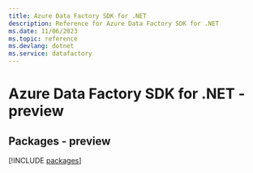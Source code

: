 ```yaml
---
title: Azure Data Factory SDK for .NET
description: Reference for Azure Data Factory SDK for .NET
ms.date: 11/06/2023
ms.topic: reference
ms.devlang: dotnet
ms.service: datafactory
---
```

# Azure Data Factory SDK for .NET - preview
## Packages - preview
[!INCLUDE [packages](data-factory-index.md)]